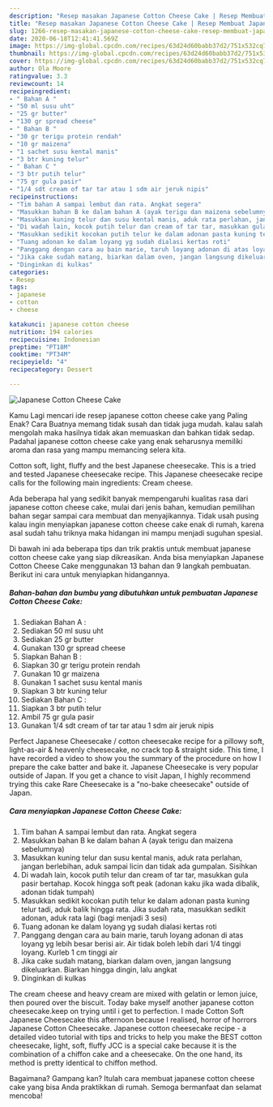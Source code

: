 ```yaml
---
description: "Resep masakan Japanese Cotton Cheese Cake | Resep Membuat Japanese Cotton Cheese Cake Yang Enak Banget"
title: "Resep masakan Japanese Cotton Cheese Cake | Resep Membuat Japanese Cotton Cheese Cake Yang Enak Banget"
slug: 1266-resep-masakan-japanese-cotton-cheese-cake-resep-membuat-japanese-cotton-cheese-cake-yang-enak-banget
date: 2020-06-18T12:41:41.569Z
image: https://img-global.cpcdn.com/recipes/63d24d60babb37d2/751x532cq70/japanese-cotton-cheese-cake-foto-resep-utama.jpg
thumbnail: https://img-global.cpcdn.com/recipes/63d24d60babb37d2/751x532cq70/japanese-cotton-cheese-cake-foto-resep-utama.jpg
cover: https://img-global.cpcdn.com/recipes/63d24d60babb37d2/751x532cq70/japanese-cotton-cheese-cake-foto-resep-utama.jpg
author: Ola Moore
ratingvalue: 3.3
reviewcount: 14
recipeingredient:
- " Bahan A "
- "50 ml susu uht"
- "25 gr butter"
- "130 gr spread cheese"
- " Bahan B "
- "30 gr terigu protein rendah"
- "10 gr maizena"
- "1 sachet susu kental manis"
- "3 btr kuning telur"
- " Bahan C "
- "3 btr putih telur"
- "75 gr gula pasir"
- "1/4 sdt cream of tar tar atau 1 sdm air jeruk nipis"
recipeinstructions:
- "Tim bahan A sampai lembut dan rata. Angkat segera"
- "Masukkan bahan B ke dalam bahan A (ayak terigu dan maizena sebelumnya)"
- "Masukkan kuning telur dan susu kental manis, aduk rata perlahan, jangan berlebihan, aduk sampai licin dan tidak ada gumpalan. Sisihkan"
- "Di wadah lain, kocok putih telur dan cream of tar tar, masukkan gula pasir bertahap. Kocok hingga soft peak (adonan kaku jika wada dibalik, adonan tidak tumpah)"
- "Masukkan sedikit kocokan putih telur ke dalam adonan pasta kuning telur tadi, aduk balik hingga rata. Jika sudah rata, masukkan sedikit adonan, aduk rata lagi (bagi menjadi 3 sesi)"
- "Tuang adonan ke dalam loyang yg sudah dialasi kertas roti"
- "Panggang dengan cara au bain marie, taruh loyang adonan di atas loyang yg lebih besar berisi air. Air tidak boleh lebih dari 1/4 tinggi loyang. Kurleb 1 cm tinggi air"
- "Jika cake sudah matang, biarkan dalam oven, jangan langsung dikeluarkan. Biarkan hingga dingin, lalu angkat"
- "Dinginkan di kulkas"
categories:
- Resep
tags:
- japanese
- cotton
- cheese

katakunci: japanese cotton cheese 
nutrition: 194 calories
recipecuisine: Indonesian
preptime: "PT18M"
cooktime: "PT34M"
recipeyield: "4"
recipecategory: Dessert

---
```



![Japanese Cotton Cheese Cake](https://img-global.cpcdn.com/recipes/63d24d60babb37d2/751x532cq70/japanese-cotton-cheese-cake-foto-resep-utama.jpg)

Kamu Lagi mencari ide resep japanese cotton cheese cake yang Paling Enak? Cara Buatnya memang tidak susah dan tidak juga mudah. kalau salah mengolah maka hasilnya tidak akan memuaskan dan bahkan tidak sedap. Padahal japanese cotton cheese cake yang enak seharusnya memiliki aroma dan rasa yang mampu memancing selera kita.

Cotton soft, light, fluffy and the best Japanese cheesecake. This is a tried and tested Japanese cheesecake recipe. This Japanese cheesecake recipe calls for the following main ingredients: Cream cheese.

Ada beberapa hal yang sedikit banyak mempengaruhi kualitas rasa dari japanese cotton cheese cake, mulai dari jenis bahan, kemudian pemilihan bahan segar sampai cara membuat dan menyajikannya. Tidak usah pusing kalau ingin menyiapkan japanese cotton cheese cake enak di rumah, karena asal sudah tahu triknya maka hidangan ini mampu menjadi suguhan spesial.


Di bawah ini ada beberapa tips dan trik praktis untuk membuat japanese cotton cheese cake yang siap dikreasikan. Anda bisa menyiapkan Japanese Cotton Cheese Cake menggunakan 13 bahan dan 9 langkah pembuatan. Berikut ini cara untuk menyiapkan hidangannya.

<!--inarticleads1-->

##### Bahan-bahan dan bumbu yang dibutuhkan untuk pembuatan Japanese Cotton Cheese Cake:

1. Sediakan  Bahan A :
1. Sediakan 50 ml susu uht
1. Sediakan 25 gr butter
1. Gunakan 130 gr spread cheese
1. Siapkan  Bahan B :
1. Siapkan 30 gr terigu protein rendah
1. Gunakan 10 gr maizena
1. Gunakan 1 sachet susu kental manis
1. Siapkan 3 btr kuning telur
1. Sediakan  Bahan C :
1. Siapkan 3 btr putih telur
1. Ambil 75 gr gula pasir
1. Gunakan 1/4 sdt cream of tar tar atau 1 sdm air jeruk nipis


Perfect Japanese Cheesecake / cotton cheesecake recipe for a pillowy soft, light-as-air &amp; heavenly cheesecake, no crack top &amp; straight side. This time, I have recorded a video to show you the summary of the procedure on how I prepare the cake batter and bake it. Japanese Cheesecake is very popular outside of Japan. If you get a chance to visit Japan, I highly recommend trying this cake Rare Cheesecake is a &#34;no-bake cheesecake&#34; outside of Japan. 

<!--inarticleads2-->

##### Cara menyiapkan Japanese Cotton Cheese Cake:

1. Tim bahan A sampai lembut dan rata. Angkat segera
1. Masukkan bahan B ke dalam bahan A (ayak terigu dan maizena sebelumnya)
1. Masukkan kuning telur dan susu kental manis, aduk rata perlahan, jangan berlebihan, aduk sampai licin dan tidak ada gumpalan. Sisihkan
1. Di wadah lain, kocok putih telur dan cream of tar tar, masukkan gula pasir bertahap. Kocok hingga soft peak (adonan kaku jika wada dibalik, adonan tidak tumpah)
1. Masukkan sedikit kocokan putih telur ke dalam adonan pasta kuning telur tadi, aduk balik hingga rata. Jika sudah rata, masukkan sedikit adonan, aduk rata lagi (bagi menjadi 3 sesi)
1. Tuang adonan ke dalam loyang yg sudah dialasi kertas roti
1. Panggang dengan cara au bain marie, taruh loyang adonan di atas loyang yg lebih besar berisi air. Air tidak boleh lebih dari 1/4 tinggi loyang. Kurleb 1 cm tinggi air
1. Jika cake sudah matang, biarkan dalam oven, jangan langsung dikeluarkan. Biarkan hingga dingin, lalu angkat
1. Dinginkan di kulkas


The cream cheese and heavy cream are mixed with gelatin or lemon juice, then poured over the biscuit. Today bake myself another japanese cotton cheesecake.keep on trying until i get to perfection. I made Cotton Soft Japanese Cheesecake this afternoon because I realised, horror of horrors Japanese Cotton Cheesecake. Japanese cotton cheesecake recipe - a detailed video tutorial with tips and tricks to help you make the BEST cotton cheesecake, light, soft, fluffy JCC is a special cake because it is the combination of a chiffon cake and a cheesecake. On the one hand, its method is pretty identical to chiffon method. 

Bagaimana? Gampang kan? Itulah cara membuat japanese cotton cheese cake yang bisa Anda praktikkan di rumah. Semoga bermanfaat dan selamat mencoba!
